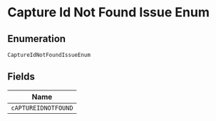 
# Capture Id Not Found Issue Enum

## Enumeration

`CaptureIdNotFoundIssueEnum`

## Fields

| Name |
|  --- |
| `cAPTUREIDNOTFOUND` |

